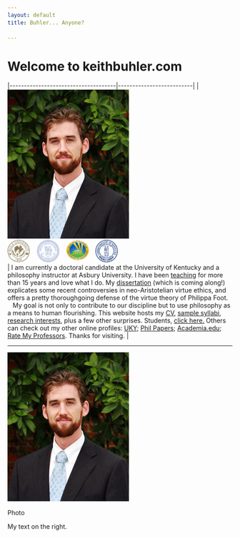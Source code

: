 ```yaml
---
layout: default
title: Buhler... Anyone?

--- 
```


<h1 id="welcome-to-keithbuhlercom" style="text-align: left;">Welcome to keithbuhler.com</h1>

|-------------------------------------|--------------------------|
| <img src="/img/keithbuhler-golden.png" alt="Keith Buhler">  <br>  <img src="/img/seal-biola.png" alt="Biola" height="50" width="50"> &nbsp;&nbsp; <img src="/img/seal-thi.png" alt="Torrey Honors" height="50" width="50"> &nbsp;&nbsp; <img src="/img/seal-balamand.png" alt="Balamand" height="50" width="50">  &nbsp;&nbsp; <img src="/img/seal-uk.png" alt="Kentucky" height="50" width="50">   <br> | I am currently a doctoral candidate at the University of Kentucky and a philosophy instructor at Asbury University. I have been [teaching](/teaching) for more than 15 years and love what I do. My [dissertation](/research) (which is coming along!) explicates some recent controversies in neo-Aristotelian virtue ethics, and offers a pretty thoroughgoing defense of the virtue theory of Philippa Foot.   &nbsp;&nbsp; My goal is not only to contribute to our discipline but to use philosophy as a means to human flourishing. This website hosts my [CV](/Buhler-CV), [sample syllabi](/teaching), [research interests](/research), plus a few other surprises. Students, [click here.](/philosophy) Others can check out my other online profiles: [UKY](https://philosophy.as.uky.edu/users/kebu226);  [Phil Papers](http://philpapers.org/profile/47267); [Academia.edu](https://uky.academia.edu/KeithBuhler); [Rate My Professors](http://www.ratemyprofessors.com/ShowRatings.jsp?tid=1822771). Thanks for visiting. |


----

<div id="left-container">

<img src="/img/keithbuhler-golden.png" alt="Keith Buhler">

Photo

<div id="left-container">

<div id="right-container">

My text on the right. 

</div>